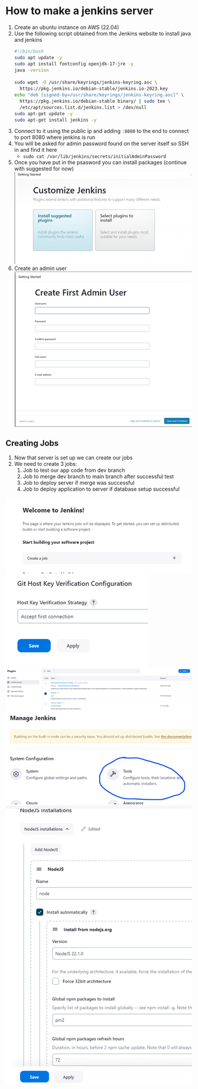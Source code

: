 # How to make a jenkins server
1. Create an ubuntu instance on AWS (22.04)
2. Use the following script obtained from the Jenkins website to install java and jenkins
    ```bash
    #!/bin/bash
    sudo apt update -y
    sudo apt install fontconfig openjdk-17-jre -y
    java -version
    
    sudo wget -O /usr/share/keyrings/jenkins-keyring.asc \
      https://pkg.jenkins.io/debian-stable/jenkins.io-2023.key
    echo "deb [signed-by=/usr/share/keyrings/jenkins-keyring.asc]" \
      https://pkg.jenkins.io/debian-stable binary/ | sudo tee \
      /etc/apt/sources.list.d/jenkins.list > /dev/null
    sudo apt-get update -y
    sudo apt-get install jenkins -y
    ```
3. Connect to it using the public ip and adding `:8080` to the end to connect to port 8080 where jenkins is run
4. You will be asked for admin password found on the server itself so SSH in and find it here <br>
   - `sudo cat /var/lib/jenkins/secrets/initialAdminPassword`
5. Once you have put in the psasword you can install packages (continue with suggested for now)
![img.png](img.png)
6. Create an admin user
![img_1.png](img_1.png)


## Creating Jobs

1. Now that server is set up we can create our jobs 
2. We need to create 3 jobs:
   1. Job to test our app code from dev branch
   2. Job to merge dev branch to main branch after successful test
   3. Job to deploy server if merge was successful
   4. Job to deploy application to server if database setup successful

![img_2.png](img_2.png)
![img_3.png](img_3.png)
![img_4.png](img_4.png)
![img_5.png](img_5.png)
![img_6.png](img_6.png)